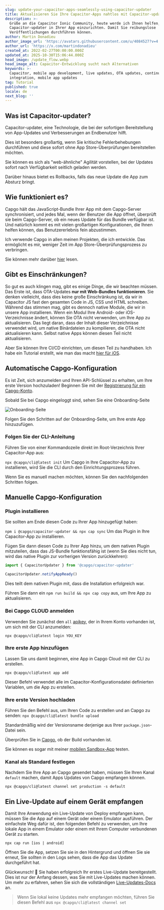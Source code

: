 ```yaml
---
slug: update-your-capacitor-apps-seamlessly-using-capacitor-updater
title: Aktualisieren Sie Ihre Capacitor-Apps nahtlos mit Capacitor-updater
description: >-
  Grüße an die Capacitor Ionic Community, heute werde ich Ihnen helfen,
  Capacitor-updater in Ihrer App einzurichten. Damit Sie reibungslose
  Veröffentlichungen durchführen können.
author: Martin Donadieu
author_image_url: 'https://avatars.githubusercontent.com/u/4084527?v=4'
author_url: 'https://x.com/martindonadieu'
created_at: 2022-02-27T00:00:00.000Z
updated_at: 2025-10-30T15:06:44.000Z
head_image: /update_flow.webp
head_image_alt: Capacitor-Entwicklung sucht nach Alternativen
keywords: >-
  Capacitor, mobile app development, live updates, OTA updates, continuous
  integration, mobile app updates
tag: Tutorial
published: true
locale: de
next_blog: ''
---
```

## Was ist Capacitor-updater?

Capacitor-updater, eine Technologie, die bei der sofortigen Bereitstellung von App-Updates und Verbesserungen an Endbenutzer hilft.

Dies ist besonders großartig, wenn Sie kritische Fehlerbehebungen durchführen und diese sofort ohne App Store-Überprüfungen bereitstellen möchten.

Sie können es sich als "web-ähnliche" Agilität vorstellen, bei der Updates sofort nach Verfügbarkeit seitlich geladen werden.

Darüber hinaus bietet es Rollbacks, falls das neue Update die App zum Absturz bringt.

## Wie funktioniert es?

Capgo hält das JavaScript-Bundle Ihrer App mit dem Capgo-Server synchronisiert, und jedes Mal, wenn der Benutzer die App öffnet, überprüft sie beim Capgo-Server, ob ein neues Update für das Bundle verfügbar ist. Und natürlich kommt es mit vielen großartigen Konfigurationen, die Ihnen helfen können, das Benutzererlebnis fein abzustimmen.

Ich verwende Capgo in allen meinen Projekten, die ich entwickle. Das ermöglicht es mir, weniger Zeit im App Store-Überprüfungsprozess zu verbringen.

Sie können mehr darüber [hier](https://capgo.app/) lesen.

## Gibt es Einschränkungen?

So gut es auch klingen mag, gibt es einige Dinge, die wir beachten müssen.
Das Erste ist, dass OTA-Updates __nur mit Web-Bundles funktionieren__.
Sie denken vielleicht, dass dies keine große Einschränkung ist, da wir in Capacitor JS fast den gesamten Code in JS, CSS und HTML schreiben.
Während das stimmen mag, gibt es dennoch native Module, die wir in unsere App installieren.
Wenn ein Modul Ihre Android- oder iOS-Verzeichnisse ändert, können Sie OTA nicht verwenden, um Ihre App zu aktualisieren.
Das liegt daran, dass der Inhalt dieser Verzeichnisse verwendet wird, um native Binärdateien zu kompilieren, die OTA nicht aktualisieren kann.
Selbst native Apps können diesen Teil nicht aktualisieren.

Aber Sie können Ihre CI/CD einrichten, um diesen Teil zu handhaben. Ich habe ein Tutorial erstellt, wie man das macht [hier für iOS](https://capgo.app/blog/automatic-capacitor-android-build-github-action/).

## Automatische Capgo-Konfiguration

Es ist Zeit, sich anzumelden und Ihren API-Schlüssel zu erhalten, um Ihre erste Version hochzuladen! Beginnen Sie mit der [Registrierung für ein Capgo-Konto](/register/).

Sobald Sie bei Capgo eingeloggt sind, sehen Sie eine Onboarding-Seite

![Onboarding-Seite](/onboarding_1_new.webp)

Folgen Sie den Schritten auf der Onboarding-Seite, um Ihre erste App hinzuzufügen.

### Folgen Sie der CLI-Anleitung

Führen Sie von einer Kommandozeile direkt im Root-Verzeichnis Ihrer Capacitor-App aus:

`npx @capgo/cli@latest init`
Um Capgo in Ihre Capacitor-App zu installieren, wird Sie die CLI durch den Einrichtungsprozess führen.

Wenn Sie es manuell machen möchten, können Sie den nachfolgenden Schritten folgen.

## Manuelle Capgo-Konfiguration

### Plugin installieren

Sie sollten am Ende diesen Code zu Ihrer App hinzugefügt haben:

`npm i @capgo/capacitor-updater && npx cap sync`
Um das Plugin in Ihre Capacitor-App zu installieren.

Fügen Sie dann diesen Code zu Ihrer App hinzu, um dem nativen Plugin mitzuteilen, dass das JS-Bundle funktionsfähig ist (wenn Sie dies nicht tun, wird das native Plugin zur vorherigen Version zurückkehren):

```js
import { CapacitorUpdater } from '@capgo/capacitor-updater'

CapacitorUpdater.notifyAppReady()
```

Dies teilt dem nativen Plugin mit, dass die Installation erfolgreich war.

Führen Sie dann ein `npm run build && npx cap copy` aus, um Ihre App zu aktualisieren.

### Bei Capgo CLOUD anmelden

Verwenden Sie zunächst den `all` [apikey](https://console.capgo.app/dashboard/apikeys/), der in Ihrem Konto vorhanden ist, um sich mit der CLI anzumelden:

`npx @capgo/cli@latest login YOU_KEY`

### Ihre erste App hinzufügen

Lassen Sie uns damit beginnen, eine App in Capgo Cloud mit der CLI zu erstellen.

`npx @capgo/cli@latest app add`

Dieser Befehl verwendet alle im Capacitor-Konfigurationsdatei definierten Variablen, um die App zu erstellen.

### Ihre erste Version hochladen

Führen Sie den Befehl aus, um Ihren Code zu erstellen und an Capgo zu senden:
`npx @capgo/cli@latest bundle upload`

Standardmäßig wird der Versionsname derjenige aus Ihrer `package.json`-Datei sein.

Überprüfen Sie in [Capgo](https://console.capgo.app/), ob der Build vorhanden ist.

Sie können es sogar mit meiner [mobilen Sandbox-App](https://capgo.app/app_mobile/) testen.

### Kanal als Standard festlegen

Nachdem Sie Ihre App an Capgo gesendet haben, müssen Sie Ihren Kanal `default` machen, damit Apps Updates von Capgo empfangen können.

`npx @capgo/cli@latest channel set production -s default`

## Ein Live-Update auf einem Gerät empfangen

Damit Ihre Anwendung ein Live-Update von Deploy empfangen kann, müssen Sie die App auf einem Gerät oder einem Emulator ausführen. Der einfachste Weg dafür ist, den folgenden Befehl zu verwenden, um Ihre lokale App in einem Emulator oder einem mit Ihrem Computer verbundenen Gerät zu starten.

    npx cap run [ios | android]

Öffnen Sie die App, setzen Sie sie in den Hintergrund und öffnen Sie sie erneut, Sie sollten in den Logs sehen, dass die App das Update durchgeführt hat.

Glückwunsch! 🎉 Sie haben erfolgreich Ihr erstes Live-Update bereitgestellt. Dies ist nur der Anfang dessen, was Sie mit Live-Updates machen können. Um mehr zu erfahren, sehen Sie sich die vollständigen [Live-Updates-Docs](/docs/plugin/cloud-mode/getting-started/) an.

> Wenn Sie lokal keine Updates mehr empfangen möchten, führen Sie diesen Befehl aus
`npx @capgo/cli@latest channel set`
